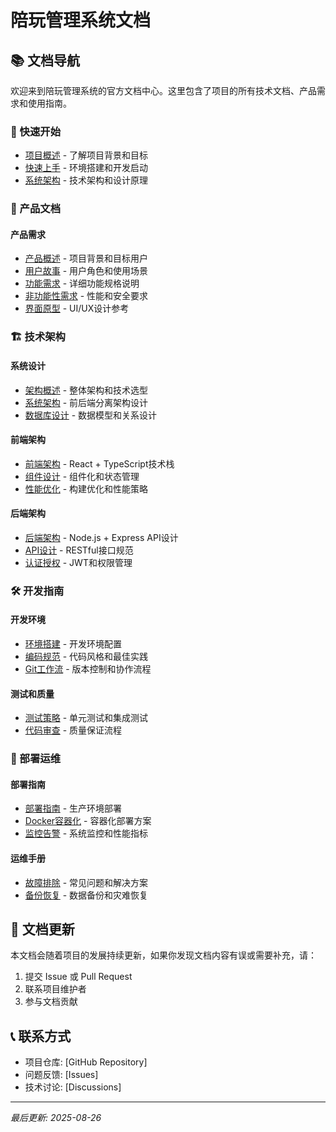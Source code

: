 # 陪玩管理系统文档

## 📚 文档导航

欢迎来到陪玩管理系统的官方文档中心。这里包含了项目的所有技术文档、产品需求和使用指南。

### 🎯 快速开始

- [项目概述](./prd/product-overview.md) - 了解项目背景和目标
- [快速上手](./development/setup-guide.md) - 环境搭建和开发启动
- [系统架构](./architecture/index.md) - 技术架构和设计原理

### 📖 产品文档

#### 产品需求
- [产品概述](./prd/product-overview.md) - 项目背景和目标用户
- [用户故事](./prd/user-stories.md) - 用户角色和使用场景
- [功能需求](./prd/functional-requirements.md) - 详细功能规格说明
- [非功能性需求](./prd/non-functional-requirements.md) - 性能和安全要求
- [界面原型](./prd/wireframes.md) - UI/UX设计参考

### 🏗️ 技术架构

#### 系统设计
- [架构概述](./architecture/index.md) - 整体架构和技术选型
- [系统架构](./architecture/system-architecture.md) - 前后端分离架构设计
- [数据库设计](./architecture/database-design.md) - 数据模型和关系设计

#### 前端架构
- [前端架构](./architecture/frontend-architecture.md) - React + TypeScript技术栈
- [组件设计](./architecture/frontend-architecture.md#组件设计) - 组件化和状态管理
- [性能优化](./architecture/frontend-architecture.md#性能优化) - 构建优化和性能策略

#### 后端架构
- [后端架构](./architecture/backend-architecture.md) - Node.js + Express API设计
- [API设计](./architecture/api-design.md) - RESTful接口规范
- [认证授权](./architecture/backend-architecture.md#认证授权) - JWT和权限管理

### 🛠️ 开发指南

#### 开发环境
- [环境搭建](./development/setup-guide.md) - 开发环境配置
- [编码规范](./development/coding-standards.md) - 代码风格和最佳实践
- [Git工作流](./development/coding-standards.md#git工作流) - 版本控制和协作流程

#### 测试和质量
- [测试策略](./development/testing-strategy.md) - 单元测试和集成测试
- [代码审查](./development/coding-standards.md#代码审查) - 质量保证流程

### 🚀 部署运维

#### 部署指南
- [部署指南](./development/deployment-guide.md) - 生产环境部署
- [Docker容器化](./development/deployment-guide.md#docker容器化) - 容器化部署方案
- [监控告警](./operations/monitoring.md) - 系统监控和性能指标

#### 运维手册
- [故障排除](./operations/troubleshooting.md) - 常见问题和解决方案
- [备份恢复](./operations/backup-recovery.md) - 数据备份和灾难恢复

## 🔄 文档更新

本文档会随着项目的发展持续更新，如果你发现文档内容有误或需要补充，请：

1. 提交 Issue 或 Pull Request
2. 联系项目维护者
3. 参与文档贡献

## 📞 联系方式

- 项目仓库: [GitHub Repository]
- 问题反馈: [Issues]
- 技术讨论: [Discussions]

---

*最后更新: 2025-08-26*